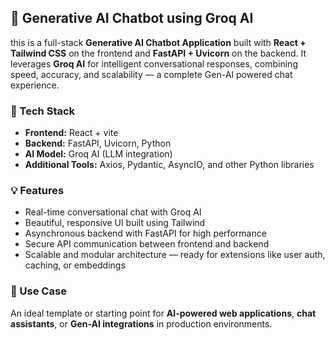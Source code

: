 
## 🧠  Generative AI Chatbot using Groq AI

this  is a full-stack **Generative AI Chatbot Application** built with **React + Tailwind CSS** on the frontend and **FastAPI + Uvicorn** on the backend.
It leverages **Groq AI** for intelligent conversational responses, combining speed, accuracy, and scalability — a complete Gen-AI powered chat experience.

### 🚀 Tech Stack

* **Frontend:** React + vite 
* **Backend:** FastAPI, Uvicorn, Python
* **AI Model:** Groq AI (LLM integration)
* **Additional Tools:** Axios, Pydantic, AsyncIO, and other Python libraries

### 💡 Features

* Real-time conversational chat with Groq AI
* Beautiful, responsive UI built using Tailwind
* Asynchronous backend with FastAPI for high performance
* Secure API communication between frontend and backend
* Scalable and modular architecture — ready for extensions like user auth, caching, or embeddings

### 🧩 Use Case

An ideal template or starting point for **AI-powered web applications**, **chat assistants**, or **Gen-AI integrations** in production environments.
